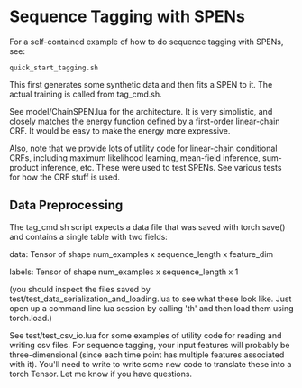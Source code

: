 # Sequence Tagging with SPENs

For a self-contained example of how to do sequence tagging with SPENs, see:

`quick_start_tagging.sh`

This first generates some synthetic data and then fits a SPEN to it. The actual training is called from tag_cmd.sh. 

See model/ChainSPEN.lua for the architecture. It is very simplistic, and closely matches the energy function defined by a first-order linear-chain CRF. It would be easy to make the energy more expressive. 

Also, note that we provide lots of utility code for linear-chain conditional CRFs, including maximum likelihood learning, mean-field inference, sum-product inference, etc. These were used to test SPENs. See various tests for how the CRF stuff is used. 


## Data Preprocessing
The tag_cmd.sh script expects a data file that was saved with torch.save() and contains a single table with two fields:

data: Tensor of shape num_examples x sequence_length x feature_dim

labels: Tensor of shape num_examples x sequence_length x 1

(you should inspect the files saved by test/test_data_serialization_and_loading.lua to see what these look like. Just open up a command line lua session by calling 'th' and then load them using torch.load.)  

See test/test_csv_io.lua for some examples of utility code for reading and writing csv files. For sequence tagging, your input features will probably be three-dimensional (since each time point has multiple features associated with it). You'll need to write to write some new code to translate these into a torch Tensor. Let me know if you have questions.

